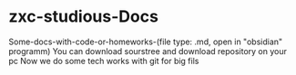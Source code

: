 # zxc-studious-Docs
Some-docs-with-code-or-homeworks-(file type: .md, open in "obsidian" programm)
You can download sourstree and download repository on your pc
Now we do some tech works with git for big fils
